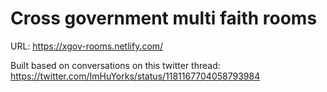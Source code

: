 # Cross government multi faith rooms

URL: https://xgov-rooms.netlify.com/

Built based on conversations on this twitter thread: https://twitter.com/ImHuYorks/status/1181167704058793984
